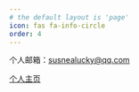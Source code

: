 ```yaml
---
# the default layout is 'page'
icon: fas fa-info-circle
order: 4
---
```


个人邮箱：susnealucky@qq.com

[个人主页](https://sunsealucky.github.io/)

<!-- > Add Markdown syntax content to file `_tabs/about.md`{: .filepath } and it will show up on this page.
{: .prompt-tip } -->
